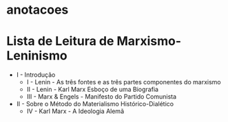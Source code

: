 # anotacoes

# Lista de Leitura de Marxismo-Leninismo
* I - Introdução
    - I - Lenin - As três fontes e as três partes componentes do marxismo 
    - II - Lenin - Karl Marx Esboço de uma Biografia 
    - III - Marx & Engels - Manifesto do Partido Comunista
 * II - Sobre o Método do Materialismo Histórico-Dialético
    - IV - Karl Marx - A Ideologia Alemã
